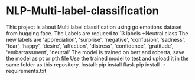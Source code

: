 # NLP-Multi-label-classification

This project is about Multi label classification using go emotions dataset from hugging face.
The Labels are reduced to 13 labels +Neutral class
The new labels are 'appreciation', 'surprise', 'negative', 'confusion', 'sadness', 'fear', 'happy', 'desire', 'affection', 'distress', 'confidence', 'gratitude', 'embarrassment', 'neutral'
The model is trained on bert and roberta, save the model as pt or pth file
Use the trained model to test and upload it in the same folder as this repository.
Install:
pip install flask
pip install -r requirements.txt
